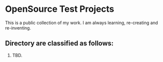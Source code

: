# OpenSource Test Projects

This is a public collection of my work. I am always learning, re-creating and re-inventing.

## Directory are classified as follows:
1. TBD.
